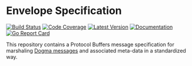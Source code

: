 # Envelope Specification

[![Build Status](https://github.com/dogmatiq/envelopespec/workflows/CI/badge.svg)](https://github.com/dogmatiq/envelopespec/actions?workflow=CI)
[![Code Coverage](https://img.shields.io/codecov/c/github/dogmatiq/envelopespec/master.svg)](https://codecov.io/github/dogmatiq/envelopespec)
[![Latest Version](https://img.shields.io/github/tag/dogmatiq/envelopespec.svg?label=semver)](https://semver.org)
[![Documentation](https://img.shields.io/badge/go.dev-reference-007d9c)](https://pkg.go.dev/github.com/dogmatiq/envelopespec)
[![Go Report Card](https://goreportcard.com/badge/github.com/dogmatiq/envelopespec)](https://goreportcard.com/report/github.com/dogmatiq/envelopespec)

This repository contains a Protocol Buffers message specification for marshaling
[Dogma messages](https://github.com/dogmatiq/dogma#message) and associated
meta-data in a standardized way.
